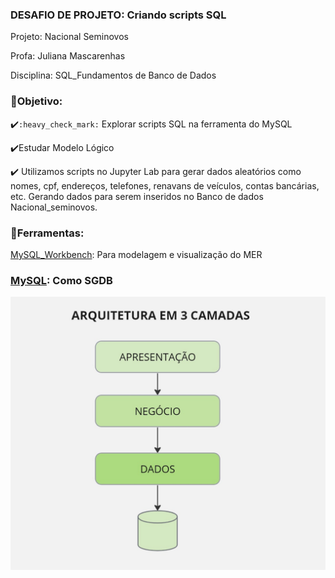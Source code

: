 <h3>DESAFIO DE PROJETO: Criando scripts SQL </h3>

Projeto: Nacional Seminovos

Profa: Juliana Mascarenhas

Disciplina: SQL_Fundamentos de Banco de Dados



### :small_orange_diamond:Objetivo:

 ✔️`:heavy_check_mark:` Explorar scripts SQL na ferramenta do MySQL

 ✔️Estudar Modelo Lógico



 ✔️ Utilizamos scripts no Jupyter Lab para gerar dados aleatórios como nomes, cpf, endereços, telefones, renavans de veículos, contas bancárias, etc. Gerando dados para serem inseridos no Banco de dados Nacional_seminovos.

### :small_orange_diamond:Ferramentas:

[MySQL_Workbench](https://www.mysql.com/products/workbench/): Para modelagem e visualização do MER

### [MySQL](https://www.mysql.com/): Como SGDB



![ARQUITETURA3CAMADAS](img/ARQUITETURA3CAMADAS.png)
